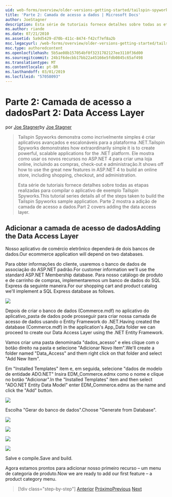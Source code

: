 ```yaml
---
uid: web-forms/overview/older-versions-getting-started/tailspin-spyworks/tailspin-spyworks-part-2
title: 'Parte 2: Camada de acesso a dados | Microsoft Docs'
author: JoeStagner
description: Esta série de tutoriais fornece detalhes sobre todas as etapas realizadas para compilar o aplicativo de exemplo Tailspin Spyworks. Parte 2 mostra a adição de camada de acesso a dados.
ms.author: riande
ms.date: 07/21/2010
ms.assetid: 5a9d5429-d70b-411c-8474-f42cf7ef8a2b
msc.legacyurl: /web-forms/overview/older-versions-getting-started/tailspin-spyworks/tailspin-spyworks-part-2
msc.type: authoredcontent
ms.openlocfilehash: 5b5ae08b157054bf0f3231782127ee3110f36d00
ms.sourcegitcommit: 24b1f6decbb17bb22a45166e5fdb0845c65af498
ms.translationtype: MT
ms.contentlocale: pt-BR
ms.lasthandoff: 03/01/2019
ms.locfileid: "57058093"
---
```

<a name="part-2-data-access-layer"></a><span data-ttu-id="ed245-104">Parte 2: Camada de acesso a dados</span><span class="sxs-lookup"><span data-stu-id="ed245-104">Part 2: Data Access Layer</span></span>
====================
<span data-ttu-id="ed245-105">por [Joe Stagner](https://github.com/JoeStagner)</span><span class="sxs-lookup"><span data-stu-id="ed245-105">by [Joe Stagner](https://github.com/JoeStagner)</span></span>

> <span data-ttu-id="ed245-106">Tailspin Spyworks demonstra como incrivelmente simples é criar aplicativos avançados e escalonáveis para a plataforma .NET.</span><span class="sxs-lookup"><span data-stu-id="ed245-106">Tailspin Spyworks demonstrates how extraordinarily simple it is to create powerful, scalable applications for the .NET platform.</span></span> <span data-ttu-id="ed245-107">Ele mostra como usar os novos recursos no ASP.NET 4 para criar uma loja online, incluindo as compras, check-out e administração.</span><span class="sxs-lookup"><span data-stu-id="ed245-107">It shows off how to use the great new features in ASP.NET 4 to build an online store, including shopping, checkout, and administration.</span></span>
> 
> <span data-ttu-id="ed245-108">Esta série de tutoriais fornece detalhes sobre todas as etapas realizadas para compilar o aplicativo de exemplo Tailspin Spyworks.</span><span class="sxs-lookup"><span data-stu-id="ed245-108">This tutorial series details all of the steps taken to build the Tailspin Spyworks sample application.</span></span> <span data-ttu-id="ed245-109">Parte 2 mostra a adição de camada de acesso a dados.</span><span class="sxs-lookup"><span data-stu-id="ed245-109">Part 2 covers adding the data access layer.</span></span>


## <a id="_Toc260221668"></a>  <span data-ttu-id="ed245-110">Adicionar a camada de acesso de dados</span><span class="sxs-lookup"><span data-stu-id="ed245-110">Adding the Data Access Layer</span></span>

<span data-ttu-id="ed245-111">Nosso aplicativo de comércio eletrônico dependerá de dois bancos de dados.</span><span class="sxs-lookup"><span data-stu-id="ed245-111">Our ecommerce application will depend on two databases.</span></span>

<span data-ttu-id="ed245-112">Para obter informações do cliente, usaremos o banco de dados de associação do ASP.NET padrão.</span><span class="sxs-lookup"><span data-stu-id="ed245-112">For customer information we'll use the standard ASP.NET Membership database.</span></span> <span data-ttu-id="ed245-113">Para nosso catálogo de produto e de carrinho de compras, implementaremos um banco de dados do SQL Express da seguinte maneira.</span><span class="sxs-lookup"><span data-stu-id="ed245-113">For our shopping cart and product catalog we'll implement a SQL Express database as follows.</span></span>

![](tailspin-spyworks-part-2/_static/image1.jpg)

<span data-ttu-id="ed245-114">Depois de criar o banco de dados (Commerce.mdf) no aplicativo do aplicativo\_pasta de dados pode prosseguir para criar nossa camada de acesso de dados usando o Entity Framework do .NET.</span><span class="sxs-lookup"><span data-stu-id="ed245-114">Having created the database (Commerce.mdf) in the application's App\_Data folder we can proceed to create our Data Access Layer using the .NET Entity Framework.</span></span>

<span data-ttu-id="ed245-115">Vamos criar uma pasta denominada "dados\_acesso" e eles clique com o botão direito na pasta e selecione "Adicionar Novo Item".</span><span class="sxs-lookup"><span data-stu-id="ed245-115">We'll create a folder named "Data\_Access" and them right click on that folder and select "Add New Item".</span></span>

<span data-ttu-id="ed245-116">Em "Installed Templates" item e, em seguida, selecione "dados de modelo de entidade ADO.NET" Insira EDM\_Commerce.edmx como o nome e clique no botão "Adicionar".</span><span class="sxs-lookup"><span data-stu-id="ed245-116">In the "Installed Templates" item and then select "ADO.NET Entity Data Model" enter EDM\_Commerce.edmx as the name and click the "Add" button.</span></span>

![](tailspin-spyworks-part-2/_static/image2.jpg)

<span data-ttu-id="ed245-117">Escolha "Gerar do banco de dados".</span><span class="sxs-lookup"><span data-stu-id="ed245-117">Choose "Generate from Database".</span></span>

![](tailspin-spyworks-part-2/_static/image1.png)

![](tailspin-spyworks-part-2/_static/image2.png)

![](tailspin-spyworks-part-2/_static/image3.png)

![](tailspin-spyworks-part-2/_static/image3.jpg)

<span data-ttu-id="ed245-118">Salve e compile.</span><span class="sxs-lookup"><span data-stu-id="ed245-118">Save and build.</span></span>

<span data-ttu-id="ed245-119">Agora estamos prontos para adicionar nosso primeiro recurso – um menu de categoria de produto.</span><span class="sxs-lookup"><span data-stu-id="ed245-119">Now we are ready to add our first feature – a product category menu.</span></span>

> [!div class="step-by-step"]
> <span data-ttu-id="ed245-120">[Anterior](tailspin-spyworks-part-1.md)
> [Próximo](tailspin-spyworks-part-3.md)</span><span class="sxs-lookup"><span data-stu-id="ed245-120">[Previous](tailspin-spyworks-part-1.md)
[Next](tailspin-spyworks-part-3.md)</span></span>
